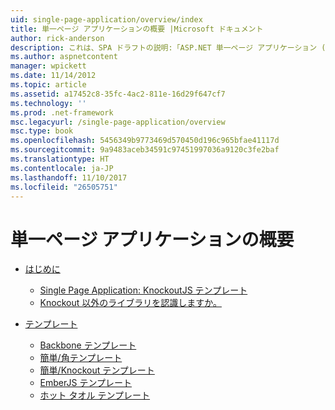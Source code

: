 ```yaml
---
uid: single-page-application/overview/index
title: 単一ページ アプリケーションの概要 |Microsoft ドキュメント
author: rick-anderson
description: これは、SPA ドラフトの説明:「ASP.NET 単一ページ アプリケーション (SPA) は、MVC 4 beta プレビューの新機能です。 向上エンド ツー エンド e を提供しています.
ms.author: aspnetcontent
manager: wpickett
ms.date: 11/14/2012
ms.topic: article
ms.assetid: a17452c8-35fc-4ac2-811e-16d29f647cf7
ms.technology: ''
ms.prod: .net-framework
msc.legacyurl: /single-page-application/overview
msc.type: book
ms.openlocfilehash: 5456349b9773469d570450d196c965bfae41117d
ms.sourcegitcommit: 9a9483aceb34591c97451997036a9120c3fe2baf
ms.translationtype: HT
ms.contentlocale: ja-JP
ms.lasthandoff: 11/10/2017
ms.locfileid: "26505751"
---
```

<a name="single-page-application-overview"></a>単一ページ アプリケーションの概要
====================
- [はじめに](introduction/index.md)

    - [Single Page Application: KnockoutJS テンプレート](introduction/knockoutjs-template.md)
    - [Knockout 以外のライブラリを認識しますか。](introduction/other-libraries.md)
- [テンプレート](templates/index.md)

    - [Backbone テンプレート](templates/backbonejs-template.md)
    - [簡単/角テンプレート](templates/breezeangular-template.md)
    - [簡単/Knockout テンプレート](templates/breezeknockout-template.md)
    - [EmberJS テンプレート](templates/emberjs-template.md)
    - [ホット タオル テンプレート](templates/hottowel-template.md)
